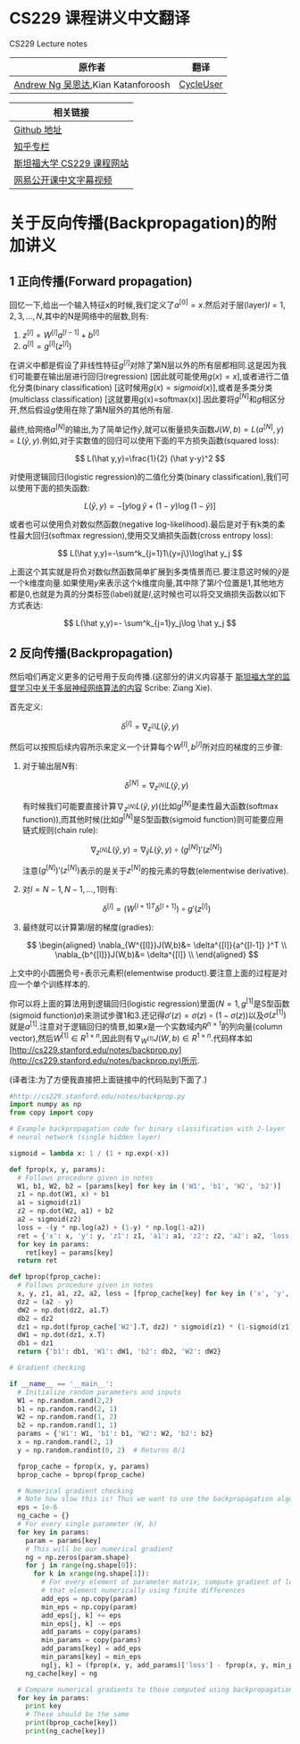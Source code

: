 # CS229 课程讲义中文翻译
CS229 Lecture notes

|原作者|翻译|
|---|---|
| [Andrew Ng  吴恩达](http://www.andrewng.org/),Kian Katanforoosh |[CycleUser](https://www.zhihu.com/people/cycleuser/columns)|


|相关链接|
|---|
|[Github 地址](https://github.com/Kivy-CN/Stanford-CS-229-CN)|
|[知乎专栏](https://zhuanlan.zhihu.com/MachineLearn)|
|[斯坦福大学 CS229 课程网站](http://cs229.stanford.edu/)|
|[网易公开课中文字幕视频](http://open.163.com/movie/2008/1/M/C/M6SGF6VB4_M6SGHFBMC.html)|


# 关于反向传播(Backpropagation)的附加讲义

## 1 正向传播(Forward propagation)

回忆一下,给出一个输入特征x的时候,我们定义了$a^{[0]}=x$.然后对于层(layer)$l=1,2,3,...,N$,其中的N是网络中的层数,则有:

1. $z^{[l]}=W^{[l]}a^{[l-1]}+b^{[l]}$
2. $a^{[l]}=g^{[l]}(z^{[l]})$

在讲义中都是假设了非线性特征$g^{[l]}$对除了第N层以外的所有层都相同.这是因为我们可能要在输出层进行回归(regression) [因此就可能使用$g(x)=x$],或者进行二值化分类(binary classification) [这时候用$g(x)=sigmoid(x)$],或者是多类分类(multiclass classification) [这就要用g(x)=softmax(x)].因此要将$g^{[N]}$和$g$相区分开,然后假设$g$使用在除了第N层外的其他所有层.

最终,给网络$a^{[N]}$的输出,为了简单记作$\hat y$,就可以衡量损失函数$J(W,b)=L(a^{[N]},y)=L(\hat y,y)$.例如,对于实数值的回归可以使用下面的平方损失函数(squared loss):

$$
L(\hat y,y)=\frac{1}{2} (\hat y-y)^2
$$

对使用逻辑回归(logistic regression)的二值化分类(binary classification),我们可以使用下面的损失函数:

$$
L(\hat y,y) =-[y\log \hat y+(1-y)\log(1-\hat y)]
$$

或者也可以使用负对数似然函数(negative log-likelihood).最后是对于有k类的柔性最大回归(softmax regression),使用交叉熵损失函数(cross entropy loss):

$$
L(\hat y,y)=-\sum^k_{j=1}1\{y=j\}\log\hat y_j
$$

上面这个其实就是将负对数似然函数简单扩展到多类情景而已.要注意这时候的$\hat y$是一个k维度向量.如果使用$y$来表示这个k维度向量,其中除了第$l$个位置是1,其他地方都是0,也就是为真的分类标签(label)就是$l$,这时候也可以将交叉熵损失函数以如下方式表达:

$$
L(\hat y,y)=- \sum^k_{j=1}y_j\log \hat y_j
$$

## 2 反向传播(Backpropagation)

然后咱们再定义更多的记号用于反向传播.(这部分的讲义内容基于 [斯坦福大学的监督学习中关于多层神经网络算法的内容](http://ufldl.stanford.edu/tutorial/supervised/MultiLayerNeuralNetworks/)
Scribe: Ziang Xie).

首先定义:

$$
\delta ^{[l]} =\nabla _{z^{[l]}}L(\hat y,y)
$$

然后可以按照后续内容所示来定义一个计算每个$W^{[l]},b^{[l]}$所对应的梯度的三步骤:

1. 对于输出层$N$有:
   
   $$
   \delta ^{[N]} =\nabla _{z^{[N]}}L(\hat y,y)
   $$

   有时候我们可能要直接计算$\nabla _{z^{[N]}}L(\hat y,y)$(比如$g^{[N]}$是柔性最大函数(softmax function)),而其他时候(比如$g^{[N]}$是S型函数(sigmoid function)则可能要应用链式规则(chain rule):

   $$
   \nabla _{z^{[N]}}L(\hat y,y)= \nabla _{\hat y}L(\hat y,y) \circ (g^{[N]})'(z^{[N]})
   $$

   注意$(g^{[N]})'(z^{[N]})$表示的是关于$z^{[N]}$的按元素的导数(elementwise derivative).

2. 对$l=N-1,N-1,...,1$则有:
   
   $$
   \delta^{[l]} = ( {W^{[l+1]}}^T \delta^{[l+1]} )  \circ g' ( z^{[l]}  )
   $$

3. 最终就可以计算第$l$层的梯度(gradies):
   
   $$
   \begin{aligned}
    \nabla_{W^{[l]}}J(W,b)&= \delta^{[l]}{a^{[l-1]}  }^T  \\
    \nabla_{b^{[l]}}J(W,b)&= \delta^{[l]}    \\
   \end{aligned}
   $$

上文中的小圆圈负号$\circ$表示元素积(elementwise product).要注意上面的过程是对应一个单个训练样本的.

你可以将上面的算法用到逻辑回归(logistic regression)里面($N=1,g^{[1]}$是S型函数(sigmoid function)$\sigma$)来测试步骤1和3.还记得$\sigma'(z)=\sigma(z)\circ (1-\sigma(z))$以及$\sigma(z^{[1]})$就是$a^{[1]}$.注意对于逻辑回归的情景,如果$x$是一个实数域内$R^{n\times 1}$的列向量(column vector),然后$W^{[1]}\in R^{1\times n}$,因此则有$\nabla_{W^{[1]}}J(W,b)\in R^{1\times n}$.代码样本如[http://cs229.stanford.edu/notes/backprop.py](http://cs229.stanford.edu/notes/backprop.py)所示.

(译者注:为了方便我直接把上面链接中的代码贴到下面了.)


```python
#http://cs229.stanford.edu/notes/backprop.py
import numpy as np
from copy import copy

# Example backpropagation code for binary classification with 2-layer
# neural network (single hidden layer)

sigmoid = lambda x: 1 / (1 + np.exp(-x))

def fprop(x, y, params):
  # Follows procedure given in notes
  W1, b1, W2, b2 = [params[key] for key in ('W1', 'b1', 'W2', 'b2')]
  z1 = np.dot(W1, x) + b1
  a1 = sigmoid(z1)
  z2 = np.dot(W2, a1) + b2
  a2 = sigmoid(z2)
  loss = -(y * np.log(a2) + (1-y) * np.log(1-a2))
  ret = {'x': x, 'y': y, 'z1': z1, 'a1': a1, 'z2': z2, 'a2': a2, 'loss': loss}
  for key in params:
    ret[key] = params[key]
  return ret

def bprop(fprop_cache):
  # Follows procedure given in notes
  x, y, z1, a1, z2, a2, loss = [fprop_cache[key] for key in ('x', 'y', 'z1', 'a1', 'z2', 'a2', 'loss')]
  dz2 = (a2 - y)
  dW2 = np.dot(dz2, a1.T)
  db2 = dz2
  dz1 = np.dot(fprop_cache['W2'].T, dz2) * sigmoid(z1) * (1-sigmoid(z1))
  dW1 = np.dot(dz1, x.T)
  db1 = dz1
  return {'b1': db1, 'W1': dW1, 'b2': db2, 'W2': dW2}

# Gradient checking

if __name__ == '__main__':
  # Initialize random parameters and inputs
  W1 = np.random.rand(2,2)
  b1 = np.random.rand(2, 1)
  W2 = np.random.rand(1, 2)
  b2 = np.random.rand(1, 1)
  params = {'W1': W1, 'b1': b1, 'W2': W2, 'b2': b2}
  x = np.random.rand(2, 1)
  y = np.random.randint(0, 2)  # Returns 0/1

  fprop_cache = fprop(x, y, params)
  bprop_cache = bprop(fprop_cache)

  # Numerical gradient checking
  # Note how slow this is! Thus we want to use the backpropagation algorithm instead.
  eps = 1e-6
  ng_cache = {}
  # For every single parameter (W, b)
  for key in params:
    param = params[key]
    # This will be our numerical gradient
    ng = np.zeros(param.shape)
    for j in range(ng.shape[0]):
      for k in xrange(ng.shape[1]):
        # For every element of parameter matrix, compute gradient of loss wrt
        # that element numerically using finite differences
        add_eps = np.copy(param)
        min_eps = np.copy(param)
        add_eps[j, k] += eps
        min_eps[j, k] -= eps
        add_params = copy(params)
        min_params = copy(params)
        add_params[key] = add_eps
        min_params[key] = min_eps
        ng[j, k] = (fprop(x, y, add_params)['loss'] - fprop(x, y, min_params)['loss']) / (2 * eps)
    ng_cache[key] = ng

  # Compare numerical gradients to those computed using backpropagation algorithm
  for key in params:
    print key
    # These should be the same
    print(bprop_cache[key])
    print(ng_cache[key])
```
